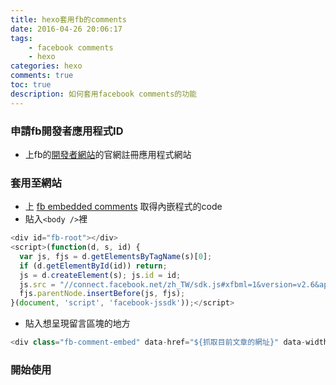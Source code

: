 ```yaml
---
title: hexo套用fb的comments
date: 2016-04-26 20:06:17
tags:
	- facebook comments
	- hexo
categories: hexo
comments: true
toc: true
description: 如何套用facebook comments的功能
---
```

### 申請fb開發者應用程式ID
* 上fb的[開發者網站](https://developers.facebook.com/)的官網註冊應用程式網站

### 套用至網站
* 上 [fb embedded comments](https://developers.facebook.com/docs/plugins/embedded-comments) 取得內嵌程式的code
* 貼入`<body />`裡
```javascript
<div id="fb-root"></div>
<script>(function(d, s, id) {
  var js, fjs = d.getElementsByTagName(s)[0];
  if (d.getElementById(id)) return;
  js = d.createElement(s); js.id = id;
  js.src = "//connect.facebook.net/zh_TW/sdk.js#xfbml=1&version=v2.6&appId=8";
  fjs.parentNode.insertBefore(js, fjs);
}(document, 'script', 'facebook-jssdk'));</script>
```

* 貼入想呈現留言區塊的地方
```javascript
<div class="fb-comment-embed" data-href="${抓取目前文章的網址}" data-width="560" data-include-parent="false"></div>
```

### 開始使用
